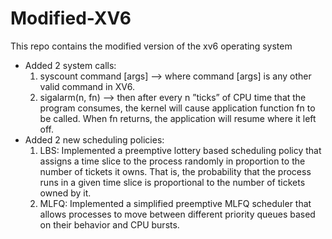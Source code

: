 # Modified-XV6
This repo contains the modified version of the xv6 operating system

- Added 2 system calls:
    1. syscount <mask> command [args] --> where command [args] is any other valid command in XV6.
    2. sigalarm(n, fn) --> then after every n  ”ticks” of CPU time that the program consumes, the kernel will cause application function fn  to be called. When fn  returns, the application will resume where it left off.
- Added 2 new scheduling policies:
    1. LBS: Implemented a preemptive lottery based scheduling policy that assigns a time slice to the process randomly in proportion to the number of tickets it owns. That is, the probability that the process runs in a given time slice is proportional to the number of tickets owned by it.
   2. MLFQ: Implemented a simplified preemptive MLFQ scheduler that allows processes to move between different priority queues based on their behavior and CPU bursts.
